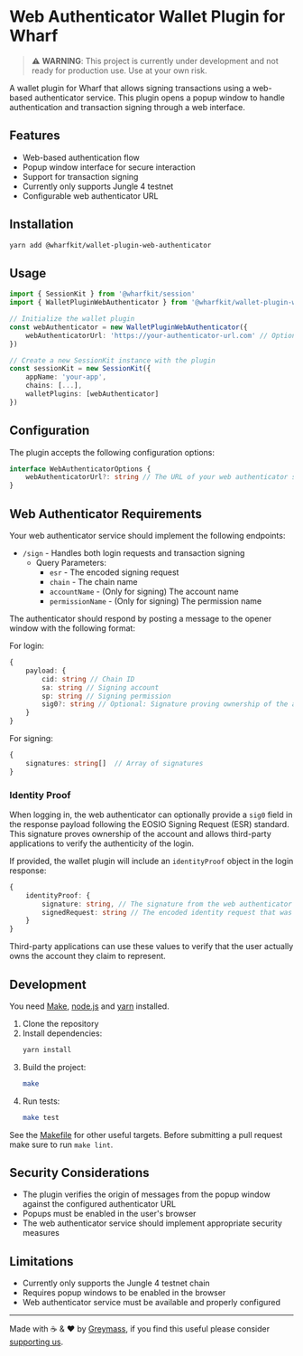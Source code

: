 # Web Authenticator Wallet Plugin for Wharf

> ⚠️ **WARNING**: This project is currently under development and not ready for production use. Use at your own risk.

A wallet plugin for Wharf that allows signing transactions using a web-based authenticator service. This plugin opens a popup window to handle authentication and transaction signing through a web interface.

## Features

-   Web-based authentication flow
-   Popup window interface for secure interaction
-   Support for transaction signing
-   Currently only supports Jungle 4 testnet
-   Configurable web authenticator URL

## Installation

```bash
yarn add @wharfkit/wallet-plugin-web-authenticator
```

## Usage

```typescript
import { SessionKit } from '@wharfkit/session'
import { WalletPluginWebAuthenticator } from '@wharfkit/wallet-plugin-web-authenticator'

// Initialize the wallet plugin
const webAuthenticator = new WalletPluginWebAuthenticator({
    webAuthenticatorUrl: 'https://your-authenticator-url.com' // Optional, defaults to http://localhost:5174
})

// Create a new SessionKit instance with the plugin
const sessionKit = new SessionKit({
    appName: 'your-app',
    chains: [...],
    walletPlugins: [webAuthenticator]
})
```

## Configuration

The plugin accepts the following configuration options:

```typescript
interface WebAuthenticatorOptions {
    webAuthenticatorUrl?: string // The URL of your web authenticator service
}
```

## Web Authenticator Requirements

Your web authenticator service should implement the following endpoints:

-   `/sign` - Handles both login requests and transaction signing
    -   Query Parameters:
        -   `esr` - The encoded signing request
        -   `chain` - The chain name
        -   `accountName` - (Only for signing) The account name
        -   `permissionName` - (Only for signing) The permission name

The authenticator should respond by posting a message to the opener window with the following format:

For login:

```typescript
{
    payload: {
        cid: string // Chain ID
        sa: string // Signing account
        sp: string // Signing permission
        sig0?: string // Optional: Signature proving ownership of the account for third-party verification
    }
}
```

For signing:

```typescript
{
    signatures: string[]  // Array of signatures
}
```

### Identity Proof

When logging in, the web authenticator can optionally provide a `sig0` field in the response payload following the EOSIO Signing Request (ESR) standard. This signature proves ownership of the account and allows third-party applications to verify the authenticity of the login.

If provided, the wallet plugin will include an `identityProof` object in the login response:

```typescript
{
    identityProof: {
        signature: string, // The signature from the web authenticator
        signedRequest: string // The encoded identity request that was signed
    }
}
```

Third-party applications can use these values to verify that the user actually owns the account they claim to represent.

## Development

You need [Make](https://www.gnu.org/software/make/), [node.js](https://nodejs.org/en/) and [yarn](https://classic.yarnpkg.com/en/docs/install) installed.

1. Clone the repository
2. Install dependencies:
    ```bash
    yarn install
    ```
3. Build the project:
    ```bash
    make
    ```
4. Run tests:
    ```bash
    make test
    ```

See the [Makefile](./Makefile) for other useful targets. Before submitting a pull request make sure to run `make lint`.

## Security Considerations

-   The plugin verifies the origin of messages from the popup window against the configured authenticator URL
-   Popups must be enabled in the user's browser
-   The web authenticator service should implement appropriate security measures

## Limitations

-   Currently only supports the Jungle 4 testnet chain
-   Requires popup windows to be enabled in the browser
-   Web authenticator service must be available and properly configured

---

Made with ☕️ & ❤️ by [Greymass](https://greymass.com), if you find this useful please consider [supporting us](https://greymass.com/support-us).
